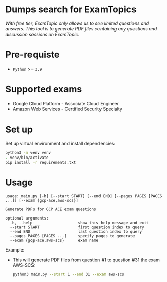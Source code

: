 # Dumps search for ExamTopics

*With free tier, ExamTopic only allows us to see limited questions and answers. This tool is to generate PDF files containing any questions and discussion sessions on ExamTopic.*

# Pre-requiste
- `Python` >= `3.9`

# Supported exams
- Google Cloud Platform - Associate Cloud Engineer
- Amazon Web Services - Certified Security Specialty
# Set up
Set up virtual environment and install dependencies:
```bash
python3 -m venv venv
. venv/bin/activate
pip install -r requirements.txt
```

# Usage
```
usage: main.py [-h] [--start START] [--end END] [--pages PAGES [PAGES ...]] [--exam {gcp-ace,aws-scs}]

Generate PDFs for GCP ACE exam questions

optional arguments:
  -h, --help                    show this help message and exit
  --start START                 first question index to query
  --end END                     last question index to query
  --pages PAGES [PAGES ...]     specify pages to generate
  --exam {gcp-ace,aws-scs}      exam name
```

Example:

- This will generate PDF files from question #1 to question #31 the exam AWS-SCS:

    ```bash
    python3 main.py --start 1 --end 31 --exam aws-scs
    ```